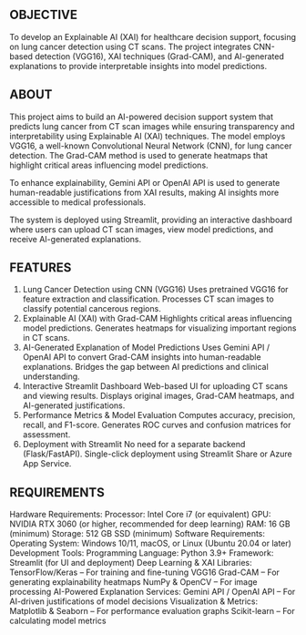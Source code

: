 ## OBJECTIVE
To develop an Explainable AI (XAI) for healthcare decision support, focusing on lung cancer detection using CT scans. The project integrates CNN-based detection (VGG16), XAI techniques (Grad-CAM), and AI-generated explanations to provide interpretable insights into model predictions.

## ABOUT
This project aims to build an AI-powered decision support system that predicts lung cancer from CT scan images while ensuring transparency and interpretability using Explainable AI (XAI) techniques. The model employs VGG16, a well-known Convolutional Neural Network (CNN), for lung cancer detection. The Grad-CAM method is used to generate heatmaps that highlight critical areas influencing model predictions.

To enhance explainability, Gemini API or OpenAI API is used to generate human-readable justifications from XAI results, making AI insights more accessible to medical professionals.

The system is deployed using Streamlit, providing an interactive dashboard where users can upload CT scan images, view model predictions, and receive AI-generated explanations.

## FEATURES

1. Lung Cancer Detection using CNN (VGG16)
Uses pretrained VGG16 for feature extraction and classification.
Processes CT scan images to classify potential cancerous regions.
2. Explainable AI (XAI) with Grad-CAM
Highlights critical areas influencing model predictions.
Generates heatmaps for visualizing important regions in CT scans.
3. AI-Generated Explanation of Model Predictions
Uses Gemini API / OpenAI API to convert Grad-CAM insights into human-readable explanations.
Bridges the gap between AI predictions and clinical understanding.
4. Interactive Streamlit Dashboard
Web-based UI for uploading CT scans and viewing results.
Displays original images, Grad-CAM heatmaps, and AI-generated justifications.
5. Performance Metrics & Model Evaluation
Computes accuracy, precision, recall, and F1-score.
Generates ROC curves and confusion matrices for assessment.
6. Deployment with Streamlit
No need for a separate backend (Flask/FastAPI).
Single-click deployment using Streamlit Share or Azure App Service.

## REQUIREMENTS

Hardware Requirements:
Processor: Intel Core i7 (or equivalent)
GPU: NVIDIA RTX 3060 (or higher, recommended for deep learning)
RAM: 16 GB (minimum)
Storage: 512 GB SSD (minimum)
Software Requirements:
Operating System:
Windows 10/11, macOS, or Linux (Ubuntu 20.04 or later)
Development Tools:
Programming Language: Python 3.9+
Framework: Streamlit (for UI and deployment)
Deep Learning & XAI Libraries:
TensorFlow/Keras – For training and fine-tuning VGG16
Grad-CAM – For generating explainability heatmaps
NumPy & OpenCV – For image processing
AI-Powered Explanation Services:
Gemini API / OpenAI API – For AI-driven justifications of model decisions
Visualization & Metrics:
Matplotlib & Seaborn – For performance evaluation graphs
Scikit-learn – For calculating model metrics
